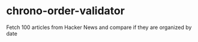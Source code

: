 # chrono-order-validator
Fetch 100 articles from Hacker News and compare if they are organized by date
